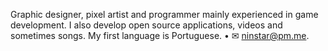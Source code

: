 Graphic designer, pixel artist and programmer mainly experienced in game development. I also develop open source applications, videos and sometimes songs. My first language is Portuguese. • ✉ ninstar@pm.me.
<!--stackedit_data:
eyJoaXN0b3J5IjpbLTEyMzMyNDIxNjldfQ==
-->